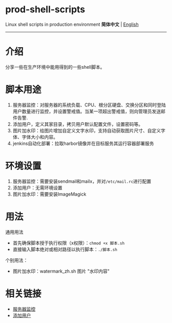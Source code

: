 # prod-shell-scripts
Linux shell scripts in production environment
**简体中文** | [English](README_en.md)

---

# 介绍

分享一些在生产环境中能用得到的一些shell脚本。

# 脚本用途

1. 服务器监控：对服务器的系统负载、CPU、根分区硬盘、交换分区和同时登陆用户数量进行监控，并设置警戒值。当某一项超出警戒值，则向管理员发送邮件告警.
2. 添加用户，定义其家目录，拷贝用户默认配置文件，设置密码等。
3. 图片加水印：给图片增加自定义文字水印，支持自动获取图片尺寸、自定义字体、字体大小和内容。
4. jenkins自动化部署：拉取harbor镜像并在目标服务其运行容器部署服务

# 环境设置

1. 服务器监控：需要安装sendmail和mailx，并对`/etc/mail.rc`进行配置
2. 添加用户：无需环境设置
3. 图片加水印：需要安装ImageMagick

# 用法

通用用法
- 首先确保脚本授于执行权限（x权限）：`chmod +x 脚本.sh`
- 直接输入脚本绝对或相对路径以执行脚本：`./脚本.sh`

个别用法：
- 图片加水印：watermark_zh.sh 图片 "水印内容"

# 相关链接

- [服务器监控](https://www.ninjacat.cn/2022/07/10/%e7%94%9f%e4%ba%a7%e7%8e%af%e5%a2%83%e4%b8%8b%e5%ae%9e%e7%94%a8%e7%9a%84shell%e8%84%9a%e6%9c%ac%ef%bc%88%e4%b8%80%ef%bc%89/)
- [添加用户](https://www.ninjacat.cn/2022/07/20/%e7%94%9f%e4%ba%a7%e7%8e%af%e5%a2%83%e4%b8%8b%e5%ae%9e%e7%94%a8%e7%9a%84shell%e8%84%9a%e6%9c%ac%ef%bc%88%e4%ba%8c%ef%bc%89/)
